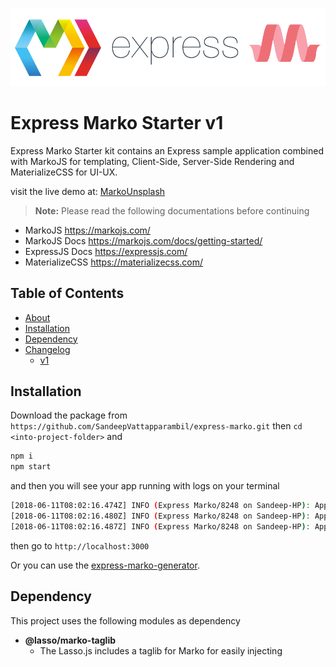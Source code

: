 ![express-marko-logo](public/img/logo.png)
# Express Marko Starter v1
Express Marko Starter kit contains an Express sample application combined with MarkoJS for templating, Client-Side, Server-Side Rendering and MaterializeCSS for UI-UX.

visit the live demo at: [MarkoUnsplash](https://markounsplash.herokuapp.com/)
> **Note:**  Please read the following documentations before continuing
- MarkoJS https://markojs.com/
- MarkoJS Docs https://markojs.com/docs/getting-started/
- ExpressJS Docs https://expressjs.com/
- MaterializeCSS https://materializecss.com/

## Table of Contents
<!--ts-->
* [About](#express-marko-starter-v1)
* [Installation](#installation)
* [Dependency](#dependency)
* [Changelog](#changelog)
    * [v1](#v1)
<!--te-->

## Installation
Download the package from
```https://github.com/SandeepVattapparambil/express-marko.git```
then ```cd <into-project-folder>``` and
```sh
npm i
npm start
```
and then you will see your app running with logs on your terminal
```sh
[2018-06-11T08:02:16.474Z] INFO (Express Marko/8248 on Sandeep-HP): Application middlewares initialized
[2018-06-11T08:02:16.480Z] INFO (Express Marko/8248 on Sandeep-HP): Application routes initialized
[2018-06-11T08:02:16.487Z] INFO (Express Marko/8248 on Sandeep-HP): Application started and is running on port 3000
```
then go to ```http://localhost:3000```

Or you can use the [express-marko-generator](https://www.npmjs.com/package/express-marko-generator).

## Dependency
This project uses the following modules as dependency
- **@lasso/marko-taglib**
    * The Lasso.js includes a taglib for Marko for easily injecting <script> and <link> tags into a page, as well as resource URLs for images and other types of front-end resources.
- **compression**
    * The Nodejs compression middleware for compressing server responses.
- **cookie-parser**
    * Parse Cookie header and populate req.cookies with an object keyed by the cookie names. Optionally you may enable signed cookie support by passing a secret string, which assigns req.secret so it may be used by other middleware.
- **debug**
    * A tiny JavaScript debugging utility modelled after Node.js core's debugging technique. Works in Node.js and web browsers.
- **express**
    * Fast, unopinionated, minimalist web framework for node.
- **http-errors**
    * Create HTTP errors for Express, Koa, Connect, etc. with ease.
- **lasso**
    * Lasso.js is an eBay open source Node.js-style JavaScript module bundler that also provides first-level support for optimally delivering JavaScript, CSS, images and other assets to the browser.
    This tool offers many different optimizations such as a bundling, code splitting, lazy loading, conditional dependencies, compression and fingerprinted resource URLs. Plugins are provided to support pre-processors and compilers such as Less, Stylus and Marko. This developer-friendly tool does not require that you change the way that you already code and can easily be adopted by existing applications.
- **lasso-babel-transform**
    * Lasso.js transform that uses Babel to transpile ES6 code to ES5.
- **lasso-marko**
    * Plugin for the Lasso.js to support compilation and transport of Marko template files. Templates are compiled using the Marko compiler that produces a CommonJS module as output.
- **marko**
    * Marko is an isomorphic UI library built in JavaScript.
- **pino**
    * Extremely fast node.js logger, inspired by Bunyan. It also includes a shell utility to pretty-print its log files.
- **babel-preset-env**
    * The move makes it much easier to release and develop in sync with the rest of Babel!

## Changelog
### v1
- Basic application setup
- Express framework
- MarkoJS
- MaterializeCSS
- LassoJS
- Pino Logger